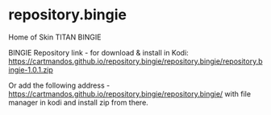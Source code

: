 # repository.bingie
Home of Skin TITAN BINGIE

BINGIE Repository link - for download & install in Kodi:
https://cartmandos.github.io/repository.bingie/repository.bingie/repository.bingie-1.0.1.zip

Or add the following address - https://cartmandos.github.io/repository.bingie/repository.bingie/
with file manager in kodi and install zip from there.
